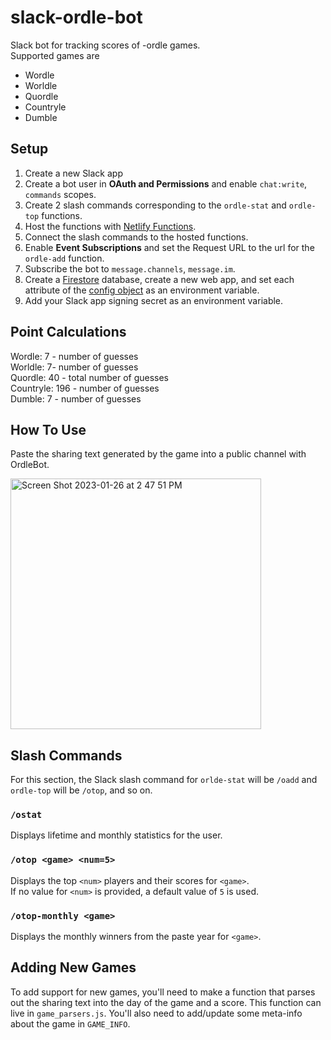 # slack-ordle-bot
Slack bot for tracking scores of -ordle games.<br>
Supported games are
- Wordle
- Worldle
- Quordle
- Countryle
- Dumble

## Setup
1. Create a new Slack app
2. Create a bot user in **OAuth and Permissions** and enable `chat:write`, `commands` scopes.
3. Create 2 slash commands corresponding to the `ordle-stat` and `ordle-top` functions.
4. Host the functions with [Netlify Functions](https://www.netlify.com/products/functions/).
5. Connect the slash commands to the hosted functions.
6. Enable **Event Subscriptions** and set the Request URL to the url for the `ordle-add` function.
7. Subscribe the bot to `message.channels`, `message.im`.
9. Create a [Firestore](https://firebase.google.com/docs/firestore) database, create a new web app, and set each attribute of the [config object](https://firebase.google.com/docs/web/learn-more#config-object) as an environment variable.
10. Add your Slack app signing secret as an environment variable.

## Point Calculations
Wordle: 7 - number of guesses<br>
Worldle: 7- number of guesses<br>
Quordle: 40 - total number of guesses<br>
Countryle: 196 - number of guesses<br>
Dumble: 7 - number of guesses<br>

## How To Use 
Paste the sharing text generated by the game into a public channel with OrdleBot.

<img width="401" alt="Screen Shot 2023-01-26 at 2 47 51 PM" src="https://user-images.githubusercontent.com/42385584/214935417-d7f4ab1b-bb79-49ed-b6d1-f811f7d1d9ab.png">

## Slash Commands
For this section, the Slack slash command for `orlde-stat` will be `/oadd` and `ordle-top` will be `/otop`, and so on.

### `/ostat`
Displays lifetime and monthly statistics for the user.

### `/otop <game> <num=5>`
Displays the top `<num>` players and their scores for `<game>`.<br>
If no value for `<num>` is provided, a default value of `5` is used.

### `/otop-monthly <game>`
Displays the monthly winners from the paste year for `<game>`.

## Adding New Games
To add support for new games, you'll need to make a function that parses out the sharing text into the day of the game and a score. This function can live in `game_parsers.js`. You'll also need to add/update some meta-info about the game in `GAME_INFO`.
